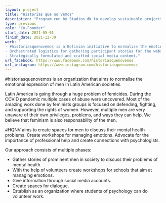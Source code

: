 ```yaml
---
layout: project
title: "Historias que no Vemos"
description: "Program run by Stadion.dk to develop sustainable projects in Copenhagen."
type: previous
role: "Co-Founder"
start_date: 2021-05-01
finish_date: 2021-12-30
work: "
- #historiasquenovemos is a Bolivian initiative to normalise the emotional expression and recognition of the importance of men's mental health in Latin American societies.<br>
- Orchestrated logistics for gathering participant stories for the website and social media accounts.<br>
- Strategically formulated and crafted social media content."
url_facebook: https://www.facebook.com/historiasquenovemos
url_instagram: https://www.instagram.com/historiasquenovemos
---
```

#historiasquenovemos is an organization that aims to normalise the emotional expression of men in Latin American societies.

Latin America is going through a huge problem of femicides. During the COVID pandemic multiple cases of abuse were uncovered. Most of the amazing work done by feminists groups is focused on defending, fighting, and supporting the rights of women. However, multiple men are very unaware of their own privileges, problems, and ways they can help. We believe that feminism is also responsability of the men.

#HQNV aims to create spaces for men to discuss their mental health problems. Create workshops for managing emotions. Advocate for the importance of professional help and create connections with psychologists.

Our approach consists of multiple phases:

- Gather stories of prominent men in society to discuss their problems of mental health.
- With the help of volunteers create workshops for schools that aim at managing emotions.
- Give information through social media accounts.
- Create spaces for dialogue.
- Establish as an organization where students of psychology can do volunteer work.
